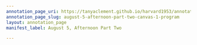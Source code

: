 ```yaml
---
annotation_page_uri: https://tanyaclement.github.io/harvard1953/annotations/august-5-afternoon-part-two-canvas-1-program.json
annotation_page_slug: august-5-afternoon-part-two-canvas-1-program
layout: annotation_page
manifest_label: August 5, Afternoon Part Two

---
```

